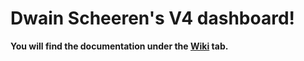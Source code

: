 # Dwain Scheeren's V4 dashboard!

**You will find the documentation under the [Wiki](https://github.com/JourMic/DDV4DOC/wiki) tab.**

